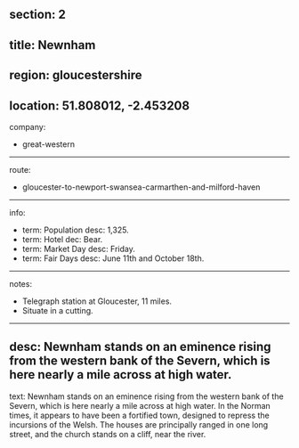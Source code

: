 section: 2
----
title: Newnham
----
region: gloucestershire
----
location: 51.808012, -2.453208
----
company:
- great-western
----
route:
- gloucester-to-newport-swansea-carmarthen-and-milford-haven
----
info:
- term: Population
  desc: 1,325.
- term: Hotel
  dec: Bear.
- term: Market Day
  desc: Friday.
- term: Fair Days
  desc: June 11th and October 18th.
----
notes:
- Telegraph station at Gloucester, 11 miles.
- Situate in a cutting.
----
desc: Newnham stands on an eminence rising from the western bank of the Severn, which is here nearly a mile across at high water.
----
text: Newnham stands on an eminence rising from the western bank of the Severn, which is here nearly a mile across at high water. In the Norman times, it appears to have been a fortified town, designed to repress the incursions of the Welsh. The houses are principally ranged in one long street, and the church stands on a cliff, near the river.
